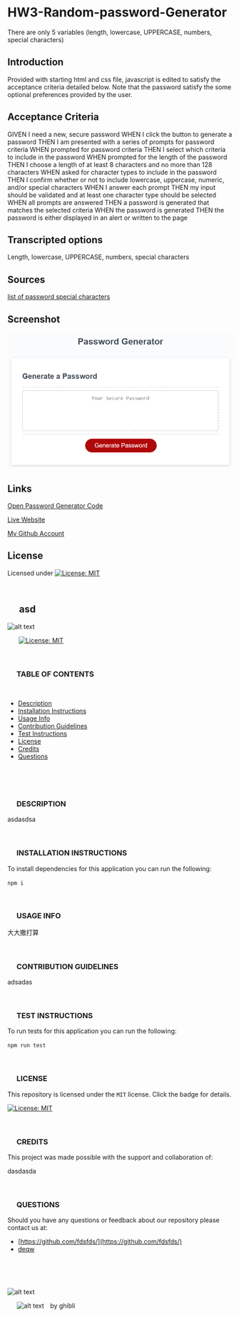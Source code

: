 # HW3-Random-password-Generator
There are only 5 variables (length, lowercase, UPPERCASE, numbers, special characters)

## Introduction
Provided with starting html and css file, javascript is edited to satisfy the acceptance criteria detailed below. 
Note that the password satisfy the some optional preferences provided by the user.

## Acceptance Criteria

GIVEN I need a new, secure password
WHEN I click the button to generate a password
THEN I am presented with a series of prompts for password criteria
WHEN prompted for password criteria
THEN I select which criteria to include in the password
WHEN prompted for the length of the password
THEN I choose a length of at least 8 characters and no more than 128 characters
WHEN asked for character types to include in the password
THEN I confirm whether or not to include lowercase, uppercase, numeric, and/or special characters
WHEN I answer each prompt
THEN my input should be validated and at least one character type should be selected
WHEN all prompts are answered
THEN a password is generated that matches the selected criteria
WHEN the password is generated
THEN the password is either displayed in an alert or written to the page

## Transcripted options

Length, lowercase, UPPERCASE, numbers, special characters

## Sources

[list of password special characters](https://www.owasp.org/index.php/Password_special_characters)


## Screenshot

![The Password Generator application displays a red button to "Generate Password".](./Assets/Screenshot.png)

## Links

[Open Password Generator Code](https://github.com/Hongnodie/HW3-Random-password-Generator.git) 

[Live Website](https://hongnodie.github.io/HW3-Random-password-Generator/Develop/index.html)  

[My Github Account](https://github.com/Hongnodie)

## License

Licensed under [![License: MIT](https://img.shields.io/badge/License-MIT-yellow.svg)](https://opensource.org/licenses/MIT)

<br>
  
  ## &emsp; **asd**

  ![alt text](assets/images/red.png)
  <br>
  
  &emsp;&ensp; [![License: MIT](https://img.shields.io/badge/License-MIT-yellow.svg)](https://opensource.org/licenses/MIT)
  <br>
  <br>
  <br>
    
  ### &emsp; **TABLE OF CONTENTS**
  <br>

  * [Description](#description)
  * [Installation Instructions](#installation-instructions)
  * [Usage Info](#usage-info)
  * [Contribution Guidelines](#contribution-guidelines)
  * [Test Instructions](#test-instructions)
  * [License](#license)
  * [Credits](#credits)
  * [Questions](#questions)
  <br>
  <br>
  <br>
  
  ### &emsp; **DESCRIPTION**
    
  asdasdsa
  <br>
  <br>
  <br>

  ### &emsp; **INSTALLATION INSTRUCTIONS**
  
  To install dependencies for this application you can run the following:
  
   `npm i`
  <br>
  <br>
  <br>

  ### &emsp; **USAGE INFO**
  
  大大撒打算
  <br>
  <br>
  <br>

  ### &emsp; **CONTRIBUTION GUIDELINES**
    
  adsadas
  <br>
  <br>
  <br>

  ### &emsp; **TEST INSTRUCTIONS**
  
  To run tests for this application you can run the following:

  `npm run test`
  <br>
  <br>
  <br>

  ### &emsp; **LICENSE**
 
  This repository is licensed under the `MIT` license. Click the badge for details. 
  
  [![License: MIT](https://img.shields.io/badge/License-MIT-yellow.svg)](https://opensource.org/licenses/MIT)
  <br>
  <br>
  <br>

  ### &emsp; **CREDITS**
  
  This project was made possible with the support and collaboration of:

  dasdasda
  <br>
  <br>
  <br>

  ### &emsp; **QUESTIONS**

  Should you have any questions or feedback about our repository please contact us at:
  * [https://github.com/fdsfds/](https://github.com/fdsfds/)
  * [deqw](mailto:deqw)
  <br>
  <br>
  <br>

  ![alt text](assets/images/blue.png)
  <br>

  &emsp;&ensp;![alt text](assets/images/gb-b.jpg)&emsp;by ghibli
    
